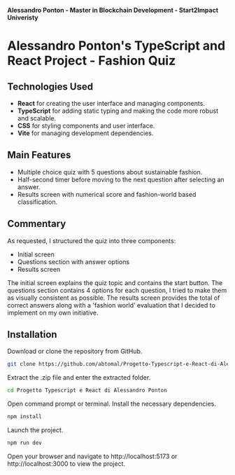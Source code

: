 **Alessandro Ponton - Master in Blockchain Development - Start2Impact Univeristy**

# Alessandro Ponton's TypeScript and React Project - Fashion Quiz

## Technologies Used
- **React** for creating the user interface and managing components.
- **TypeScript** for adding static typing and making the code more robust and scalable.
- **CSS** for styling components and user interface.
- **Vite** for managing development dependencies.

## Main Features
- Multiple choice quiz with 5 questions about sustainable fashion.
- Half-second timer before moving to the next question after selecting an answer.
- Results screen with numerical score and fashion-world based classification.

## Commentary
As requested, I structured the quiz into three components:

- Initial screen
- Questions section with answer options
- Results screen

The initial screen explains the quiz topic and contains the start button.
The questions section contains 4 options for each question, I tried to make them as visually consistent as possible.
The results screen provides the total of correct answers along with a 'fashion world' evaluation that I decided to implement on my own initiative.

## Installation

Download or clone the repository from GitHub.
```bash
git clone https://github.com/abtomal/Progetto-Typescript-e-React-di-Alessandro-Ponton.git
```

Extract the .zip file and enter the extracted folder.
```bash
cd Progetto Typescript e React di Alessandro Ponton
```

Open command prompt or terminal.
Install the necessary dependencies.
```bash
npm install
```

Launch the project.
```bash
npm run dev
```

Open your browser and navigate to http://localhost:5173 or http://localhost:3000 to view the project.